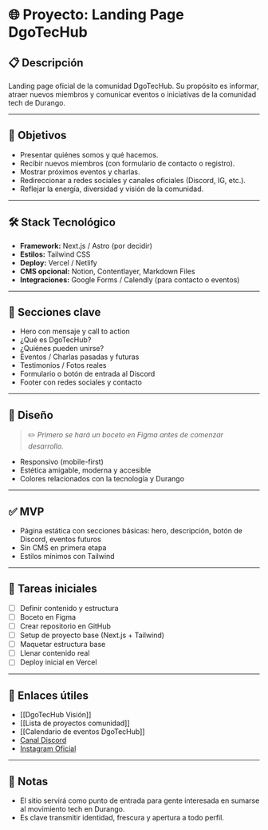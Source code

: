 # 🌐 Proyecto: Landing Page DgoTecHub

## 📋 Descripción

Landing page oficial de la comunidad DgoTecHub. Su propósito es informar, atraer nuevos miembros y comunicar eventos o iniciativas de la comunidad tech de Durango.

---

## 🎯 Objetivos

- Presentar quiénes somos y qué hacemos.
- Recibir nuevos miembros (con formulario de contacto o registro).
- Mostrar próximos eventos y charlas.
- Redireccionar a redes sociales y canales oficiales (Discord, IG, etc.).
- Reflejar la energía, diversidad y visión de la comunidad.

---

## 🛠️ Stack Tecnológico

- **Framework:** Next.js / Astro (por decidir)
- **Estilos:** Tailwind CSS
- **Deploy:** Vercel / Netlify
- **CMS opcional:** Notion, Contentlayer, Markdown Files
- **Integraciones:** Google Forms / Calendly (para contacto o eventos)

---

## 📐 Secciones clave

- Hero con mensaje y call to action
- ¿Qué es DgoTecHub?
- ¿Quiénes pueden unirse?
- Eventos / Charlas pasadas y futuras
- Testimonios / Fotos reales
- Formulario o botón de entrada al Discord
- Footer con redes sociales y contacto

---

## 🎨 Diseño

> ✏️ _Primero se hará un boceto en Figma antes de comenzar desarrollo._

- Responsivo (mobile-first)
- Estética amigable, moderna y accesible
- Colores relacionados con la tecnología y Durango

---

## ✅ MVP

- Página estática con secciones básicas: hero, descripción, botón de Discord, eventos futuros
- Sin CMS en primera etapa
- Estilos mínimos con Tailwind

---

## 🚧 Tareas iniciales

- [ ] Definir contenido y estructura
- [ ] Boceto en Figma
- [ ] Crear repositorio en GitHub
- [ ] Setup de proyecto base (Next.js + Tailwind)
- [ ] Maquetar estructura base
- [ ] Llenar contenido real
- [ ] Deploy inicial en Vercel

---

## 🔗 Enlaces útiles

- [[DgoTecHub Visión]]
- [[Lista de proyectos comunidad]]
- [[Calendario de eventos DgoTecHub]]
- [Canal Discord](https://discord.gg/XXXX)
- [Instagram Oficial](https://instagram.com/dgotechub)

---

## 🧠 Notas

- El sitio servirá como punto de entrada para gente interesada en sumarse al movimiento tech en Durango.
- Es clave transmitir identidad, frescura y apertura a todo perfil.
